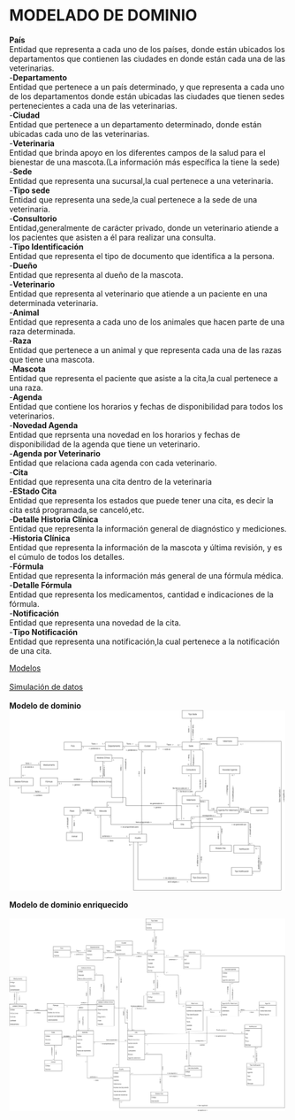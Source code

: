 # MODELADO DE DOMINIO

**País**
<br>
Entidad que representa a cada uno de los países, donde están ubicados los departamentos que contienen las ciudades en donde están cada una de las veterinarias.
<br>
-**Departamento**
<br>
Entidad que pertenece a un país determinado, y que representa a cada uno de los departamentos donde están ubicadas las ciudades que tienen sedes pertenecientes a cada una de las veterinarias.
<br>
-**Ciudad**
<br>
Entidad que pertenece a un departamento determinado, donde están ubicadas cada uno de las veterinarias.
<br>
-**Veterinaria**
<br>
Entidad que brinda apoyo en los diferentes campos de la salud para el bienestar de una mascota.(La información más específica la tiene la sede)
<br>
-**Sede**
<br>
Entidad que representa una sucursal,la cual pertenece a una veterinaria.
<br>
-**Tipo sede**
<br>
Entidad que representa una sede,la cual pertenece a la sede de una veterinaria.
<br>
-**Consultorio**
<br>
Entidad,generalmente de carácter privado, donde un veterinario atiende a los pacientes que asisten a él para realizar una consulta.
<br>
-**Tipo Identificación**
<br>
Entidad que representa el tipo de documento que identifica a la persona.
<br>
-**Dueño**
<br>
Entidad que representa al dueño de la mascota.
<br>
-**Veterinario**
<br>
Entidad que representa al veterinario que atiende a un paciente en una determinada veterinaria.
<br>
-**Animal**
<br>
Entidad que representa a cada uno de los animales que hacen parte de una raza determinada.
<br>
-**Raza**
<br>
Entidad que pertenece a un animal y que representa cada una de las razas que tiene una mascota.
<br>
-**Mascota**
<br>
Entidad que representa el paciente que asiste a la cita,la cual pertenece a una raza.
<br>
-**Agenda**
<br>
Entidad que contiene los horarios y fechas de disponibilidad para todos los veterinarios.
<br>
-**Novedad Agenda**
<br>
Entidad que reprsenta una novedad en los horarios y fechas de disponibilidad de la agenda que tiene un veterinario.
<br>
-**Agenda por Veterinario**
<br>
Entidad que relaciona cada agenda con cada veterinario.
<br>
-**Cita**
<br>
Entidad que representa una cita dentro de la veterinaria
<br>
-**EStado Cita**
<br>
Entidad que representa los estados que puede tener una cita, es decir la cita está programada,se canceló,etc.
<br>
-**Detalle Historia Clínica**
<br>
Entidad que representa la información general de diagnóstico y mediciones.
<br>
-**Historia Clínica**
<br>
Entidad que representa la información de la mascota y última revisión, y es el cúmulo de todos los detalles.
<br>
-**Fórmula**
<br>
Entidad que representa la información más general de una fórmula médica.
<br>
-**Detalle Fórmula**
<br>
Entidad que representa los medicamentos, cantidad e indicaciones de la fórmula.
<br>
-**Notificación**
<br>
Entidad que representa una novedad de la cita.
<br>
-**Tipo Notificación**
<br>
Entidad que representa una notificación,la cual pertenece a la notificación de una cita.


[Modelos](https://app.diagrams.net/#G1biPMACpC6PVnlxnaMcAy8FE57Oh2dilD)
<br>
<br>
[Simulación de datos](https://docs.google.com/spreadsheets/d/1voCIOK7ZRH8KMb8mZcd0OrBhj2e0mXab/edit?usp=sharing&ouid=100818533910801106935&rtpof=true&sd=true)
<br>
<br>
**Modelo de dominio** 
	<br>
	<img src="Images\Modelo-Dominio/ModeloDominio.png" alt="Modelo Dominio" width="500">

**Modelo de dominio enriquecido** 	
	<br>
	<img src="Images\Modelo-Dominio/ModeloDominioEnriquecido.png" alt="Modelo Dominio Enriquecido" width="500">
